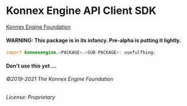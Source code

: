 # Konnex Engine API Client SDK

[Konnex Engine Foundation](https://github.com/konnex-engine)

#### WARNING: This package is in its infancy. Pre-alpha is putting it lightly.

```d
import konnexengine.<PACKAGE>.<SUB-PACKAGE>: usefulThing;
```
#### Don't use this yet....

###### &copy;2019-2021 The Konnex Engine Foundation

###### License: Proprietary